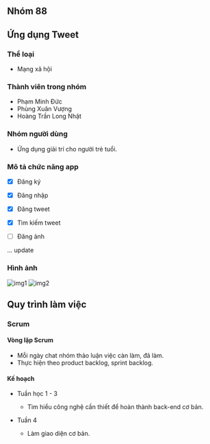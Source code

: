 ## Nhóm 88


## Ứng dụng Tweet

### Thể loại

* Mạng xã hội

### Thành viên trong nhóm

* Phạm Minh Đức
* Phùng Xuân Vượng
* Hoàng Trần Long Nhật



### Nhóm người dùng

* Ứng dụng giải trí cho người trẻ tuổi.


### Mô tả chức năng app

- [x] Đăng ký
- [x] Đăng nhập
- [x] Đăng tweet
- [x] Tìm kiếm tweet
- [ ] Đăng ảnh


... update


### Hình ảnh

![img1](https://i.imgur.com/zye9qEh.png)
![img2](https://i.imgur.com/vcd8ttQ.png)


## Quy trình làm việc

### Scrum

#### Vòng lặp Scrum

* Mỗi ngày chat nhóm thảo luận việc càn làm, đã làm.
* Thực hiện theo product backlog, sprint backlog.

#### Kế hoạch

* Tuần học 1 - 3
    * Tìm hiểu công nghệ cần thiết để hoàn thành back-end cơ bản.

* Tuần 4
    * Làm giao diện cơ bản.

